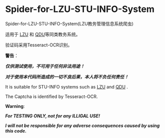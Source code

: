 # Spider-for-LZU-STU-INFO-System

Spider-for-LZU-STU-INFO-System(LZU教务管理信息系统爬虫)

适用于 [LZU](http://jwk.lzu.edu.cn) 和 [QDU](http://jw.qdu.edu.cn/academic/common/security/login.jsp)等同类教务系统。

验证码采用Tesseract-OCR识别。

**警告**：

***仅供测试使用，不可用于任何非法用途！***

***对于使用本代码所造成的一切不良后果，本人将不负任何责任！***

It is suitable for STU-INFO systems such as [LZU](http://jwk.lzu.edu.cn) and [QDU](http://jw.qdu.edu.cn/academic/common/security/login.jsp) .

The Captcha is identified by Tesseract-OCR.

**Warning**:

***For TESTING ONLY, not for any ILLIGAL USE!***

***I will not be responsible for any adverse consequences caused by using this code.***